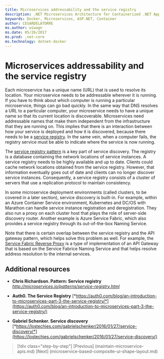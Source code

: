 ```yaml
---
title: Microservices addressability and the service registry
description: .NET Microservices Architecture for Containerized .NET Applications | Microservices addressability and the service registry
keywords: Docker, Microservices, ASP.NET, Container
author: CESARDELATORRE
ms.author: wiwagn
ms.date: 05/26/2017
ms.prod: .net-core
ms.technology: dotnet-docker
---
```

# Microservices addressability and the service registry

Each microservice has a unique name (URL) that is used to resolve its location. Your microservice needs to be addressable wherever it is running. If you have to think about which computer is running a particular microservice, things can go bad quickly. In the same way that DNS resolves a URL to a particular computer, your microservice needs to have a unique name so that its current location is discoverable. Microservices need addressable names that make them independent from the infrastructure that they are running on. This implies that there is an interaction between how your service is deployed and how it is discovered, because there needs to be a [service registry](http://microservices.io/patterns/service-registry.html). In the same vein, when a computer fails, the registry service must be able to indicate where the service is now running.

The [service registry pattern](http://microservices.io/patterns/service-registry.html) is a key part of service discovery. The registry is a database containing the network locations of service instances. A service registry needs to be highly available and up to date. Clients could cache network locations obtained from the service registry. However, that information eventually goes out of date and clients can no longer discover service instances. Consequently, a service registry consists of a cluster of servers that use a replication protocol to maintain consistency.

In some microservice deployment environments (called clusters, to be covered in a later section), service discovery is built-in. For example, within an Azure Container Service environment, Kubernetes and DC/OS with Marathon can handle service instance registration and deregistration. They also run a proxy on each cluster host that plays the role of server-side discovery router. Another example is Azure Service Fabric, which also provides a service registry through its out-of-the-box Naming Service.

Note that there is certain overlap between the service registry and the API gateway pattern, which helps solve this problem as well. For example, the [Service Fabric Reverse Proxy](https://docs.microsoft.com/azure/service-fabric/service-fabric-reverseproxy) is a type of implementation of an API Gateway that is based on the Service Fabrice Naming Service and that helps resolve address resolution to the internal services.

## Additional resources

-   **Chris Richardson. Pattern: Service registry**
    *http://microservices.io/patterns/service-registry.html*

-   **Auth0. The Service Registry**
    [*https://auth0.com/blog/an-introduction-to-microservices-part-3-the-service-registry/*](https://auth0.com/blog/an-introduction-to-microservices-part-3-the-service-registry/)

-   **Gabriel Schenker. Service discovery**
    [*https://lostechies.com/gabrielschenker/2016/01/27/service-discovery/*](https://lostechies.com/gabrielschenker/2016/01/27/service-discovery/)


>[!div class="step-by-step"]
[Previous] (maintain-microservice-apis.md)
[Next] (microservice-based-composite-ui-shape-layout.md)
